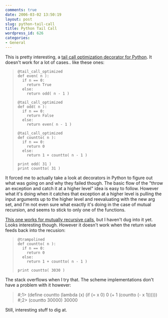 ```yaml
---
comments: true
date: 2006-03-02 13:50:19
layout: post
slug: python-tail-call
title: Python Tail Call
wordpress_id: 626
categories:
- General
---
```


This is pretty interesting, a [tail call optimization decorator for Python](http://aspn.activestate.com/ASPN/Cookbook/Python/Recipe/474088). It doesn't work for a lot of cases.. like these ones:


> 

>     
>     @tail_call_optimized
>     def even( n ):
>       if n == 0:
>         return True
>       else:
>         return odd( n - 1 )
>     
>     @tail_call_optimized
>     def odd( n ):
>       if n == 0:
>         return False
>       else:
>         return even( n - 1 )
>     
>     @tail_call_optimized
>     def countto( n ):
>       if n == 0:
>         return 0
>       else:
>         return 1 + countto( n - 1 )
>     
>     print odd( 31 )
>     print countto( 31 )
> 
> 





It forced me to actually take a look at decorators in Python to figure out what was going on and why they failed though. The basic flow of the "throw an exception and catch it at a higher level" idea is easy to follow. However what it's doing when it catches that exception at a higher level is pulling the input arguments up to the higher level and reevaluating with the new arg set, and I'm not even sure what exactly it's doing in the case of mutual recursion, and seems to stick to only one of the functions.




[This one works for mutually recursive calls](http://lambda-the-ultimate.org/node/1331#comment-15165), but I haven't dug into it yet. Looks interesting though. However it doesn't work when the return value feeds back into the recusion:




> 

>     
>     @trampolined
>     def countto( n ):
>       if n == 0:
>         return 0
>       else:
>         return 1 + countto( n - 1 )
>     
>     print countto( 3030 )
>     




The stack overflows when I try that. The scheme implementations don't have a problem with it however:




> #;1> (define countto (lambda (x) (if (= x 0) 0 (+ 1 (countto (- x 1))))))
>     #;2> (countto 30000)
>     30000
>     
> 
> 





Still, interesting stuff to dig at.
